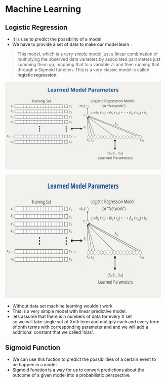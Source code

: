 # Machine Learning
## Logistic Regression
- It is use to predict the possibility of a model  
- We have to provide a set of data to make our model learn .
>This model, which is a very simple model just a linear combination of multiplying the observed data variables by associated parameters just summing them up, mapping that to a variable Zi and then running that through a Sigmoid function. This is a very classic model is called __logistic regression__.  

![Learned_model_Parameter](https://github.com/PranavSagar/pic/blob/master/learned_model.png)

<img src="https://github.com/PranavSagar/pic/blob/master/learned_model.png" 
     width="900" 
     height="400" />
- Without data set machine learning wouldn't work
- This is a very simple model with linear predictive model.
- lets assume that there is n numbers of data for every X set  
so we will take single set of Xnth term and multiply each and every term of xnth terms with corresponding parameter and and we will add a additional constant that we called 'bias'.
## Sigmoid Function
- We can use this fuction to predict the possibilities of a certain event to be happen in a model.
- Sigmoid function is a way for us to convert predictions about the outcome of a given model into a probabilistic perspective.